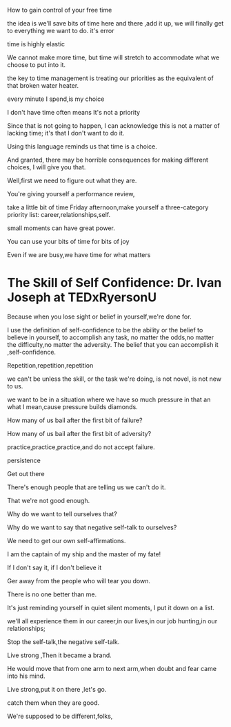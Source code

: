 How to gain control of your free time

the idea is we'll save bits of time here and there ,add it up, we will finally get to everything we want to do. it's error



time is highly elastic



We cannot make more time, but time will stretch to accommodate what we choose to put into it.

the key to time management is treating our priorities as the equivalent of that broken water heater.



every minute I spend,is my choice

I don't have time often means It's not a priority



Since that is not going to happen, I can acknowledge this is not a matter of lacking time; it's that I don't want to do it.



Using this language reminds us that time is a choice.



And granted, there may be horrible consequences for making different choices, I will give you that.





Well,first we need to figure out what they are.



You're giving yourself a performance review,



take a little bit of time Friday afternoon,make yourself a three-category priority list: career,relationships,self.



small moments can have great power.



You can use your bits of time for bits of joy



Even if we are busy,we have time for what matters





# The Skill of Self Confidence: Dr. Ivan Joseph at TEDxRyersonU



Because when you lose sight or belief in yourself,we're done for.



I use the definition of self-confidence to be the ability or the belief to believe in yourself, to accomplish any task, no matter the odds,no matter the difficulty,no matter the adversity. The belief that you can accomplish it ,self-confidence.



Repetition,repetition,repetition



we can't be unless the skill, or the task we're doing, is not novel, is not new to us.

we want to be in a situation where we have so much pressure in that an what I mean,cause pressure builds diamonds.



How many of us bail after the first bit of failure?

How many of us bail after the first bit of adversity?



practice,practice,practice,and do not accept failure.

persistence

Get out there



There's enough people that are telling us we can't do it.

That we're not good enough.

Why do we want to tell ourselves that?

Why do we want to say that negative self-talk to ourselves?

We need to get our own self-affirmations.



I am the captain of my ship and the master of my fate!

If I don't say it, if I don't believe it

Ger away from the people who will tear you down.

There is no one better than me.



It's just reminding yourself in quiet silent moments, I put it down on a list.



we'll all experience them in our career,in our lives,in our job hunting,in our relationships;



Stop the self-talk,the negative self-talk.



Live strong ,Then it became a brand.

He would move that from one arm to next arm,when doubt and fear came into his mind.

Live strong,put it on there ,let's go.

catch them when they are good.

We're supposed to be different,folks,









